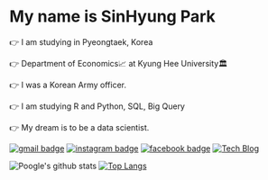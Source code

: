 # My name is SinHyung Park

:point_right: I am studying in Pyeongtaek, Korea

:point_right: Department of Economics:chart_with_upwards_trend: at Kyung Hee University🏛

:point_right: I was a Korean Army officer.

:point_right: I am studying R and Python, SQL, Big Query

:point_right: My dream is to be a data scientist.

[![gmail badge](https://img.shields.io/badge/-Gmail-b23121?style=flat-square&logo=Gmail&logoColor=white&link=mailto:tlsgud313@gmail.com)](mailto:tlsgud313@gmail.com) [![instagram badge](https://img.shields.io/badge/-Instagram-dd2a7b?style=flat-square&logo=instagram&logoColor=white&link=https://https://www.instagram.com/p_new_h/)](https://www.instagram.com/p_new_h/) [![facebook badge](https://img.shields.io/badge/-Facebook-1778f2?style=flat-square&logo=facebook&logoColor=white&link=https://www.facebook.com/profile.php?id=100027018335595)](https://www.facebook.com/profile.php?id=100027018335595)
    <a href="https://neip313.github.io/">
      <img alt="Tech Blog" src="http://img.shields.io/badge/-Tech%20blog-black?style=flat-square&logo=github&link=https://neip313.github.io" />
    </a>  


![Poogle's github stats](https://github-readme-stats.vercel.app/api?username=neip313&show_icons=true)
[![Top Langs](https://github-readme-stats.vercel.app/api/top-langs/?username=neip313&layout=compact)](https://github.com/neip313/github-readme-stats)
